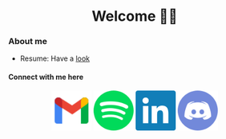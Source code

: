 <h1 align="center"> Welcome 👋🏼 </h1>


### About me 

* Resume: Have a [look](https://github.com/AryanRawat2001/Aryan_readme/blob/main/Resume.pdf)

<h4> Connect with me here </h4> 
<p align="center">
  <a href="mailto:aryanrawat2001@gmail.com?subject = Hello from your GitHub README&body = Message"><img src="/Images/gmail.svg" height="80px" width="80px" alt="Gmail" ></a>
    <a href="https://open.spotify.com/user/314rumgq3afmtzn67xbf4tadx42y?si=12245fb044514a78"><img src="/Images/spotify.svg" height="80px" width="80px" alt="Spotify"></a>
  <a href="https://www.linkedin.com/in/aryan-rawat-58551618b/"><img src="/Images/linkedin.svg" height="80px" width="80px" alt="LinkedIn"></a>
  <a href="http://discordapp.com/users/285819590850772992"><img src="/Images/discord.svg" height="80px" width="80px" alt="Discord"></a>
</p>